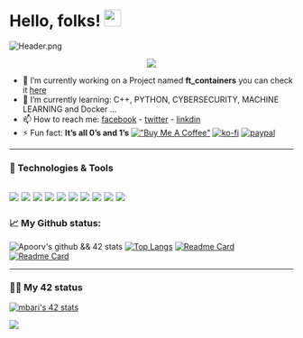 # Hello, folks! <img src="https://github.com/barimehdi77/barimehdi77/blob/main/wave.gif" width="30px">
<!--
[![42 Profile Card](https://github.com/barimehdi77/barimehdi77/blob/main/header.png)](https://github.com/BariMehdi77)
**barimehdi77/barimehdi77** is a ✨ _special_ ✨ repository because its `README.md` (this file) appears on your GitHub profile.

Here are some ideas to get you started:
-->
![Header.png](https://github.com/barimehdi77/barimehdi77/blob/main/header.png)
<p align="center"><img align="center" src="https://komarev.com/ghpvc/?username=barimehdi77&&color=blue&style=flat-square"></p>

- 🔭 I’m currently working on a Project named **ft_containers** you can check it [here](https://github.com/barimehdi77/ft_containers)
- 🌱 I’m currently learning: C++, PYTHON, CYBERSECURITY, MACHINE LEARNING and Docker ...
- 📫 How to reach me: [facebook](https://www.facebook.com/bari.mehdi.77/) - [twitter](https://twitter.com/Barimehdi77) - [linkdin](https://www.linkedin.com/in/Barimehdi77/)
- ⚡ Fun fact: **It’s all 0’s and 1’s**
[!["Buy Me A Coffee"](https://www.buymeacoffee.com/assets/img/custom_images/orange_img.png)](https://www.buymeacoffee.com/barimehdi77)
[![ko-fi](https://ko-fi.com/img/githubbutton_sm.svg)](https://ko-fi.com/K3K45UOA7)
[![paypal](https://www.paypalobjects.com/en_US/i/btn/btn_donateCC_LG.gif)](https://paypal.me/barimehdi77)
---
### 🔧 Technologies & Tools
![](https://img.shields.io/badge/OS-Linux-informational?style=flat&logo=linux&logoColor=white&color=2bbc8a)
![](https://img.shields.io/badge/Editor-VS_Code-informational?style=flat&logo=intellij-idea&logoColor=white&color=2bbc8a)
![](https://img.shields.io/badge/Code-C-informational?style=flat&logo=c&logoColor=white&color=2bbc8a)
![](https://img.shields.io/badge/Code-Python-informational?style=flat&logo=python&logoColor=white&color=2bbc8a)
![](https://img.shields.io/badge/Code-c++-informational?style=flat&logo=C&logoColor=white&color=2bbc8a)
![](https://img.shields.io/badge/Code-Make-informational?style=flat&logo=cmake&logoColor=white&color=2bbc8a)
![](https://img.shields.io/badge/Shell-Bash-informational?style=flat&logo=gnu-bash&logoColor=white&color=2bbc8a)
![](https://img.shields.io/badge/Tools-MySQL-informational?style=flat&logo=mysql&logoColor=white&color=2bbc8a)
![](https://img.shields.io/badge/Tools-Docker-informational?style=flat&logo=docker&logoColor=white&color=2bbc8a)
![](https://img.shields.io/badge/Tools-cybersecurity-informational?style=flat&logo=red-hat-open-shift&logoColor=white&color=2bbc8a)
---
### 📈 My Github status:
![Apoorv's github && 42 stats](https://github-readme-stats.vercel.app/api?username=barimehdi77&show_icons=true&theme=radical)
[![Top Langs](https://github-readme-stats.vercel.app/api/top-langs/?username=barimehdi77&layout=compact&theme=radical)](https://github.com/anuraghazra/github-readme-stats)
[![Readme Card](https://github-readme-stats.vercel.app/api/pin/?username=barimehdi77&repo=42-piscine-exam&theme=radical)](https://github.com/barimehdi77/42-piscine-exam)
[![Readme Card](https://github-readme-stats.vercel.app/api/pin/?username=barimehdi77&repo=Inception&theme=radical)](https://github.com/barimehdi77/inception)


---
### 👨‍💻 My 42 status
<!-- [![42 Profile Card](https://1337-readme.vercel.app/api/profile?dark=true&login=mbari)](https://github.com/BariMehdi77) -->
[![mbari's 42 stats](https://badge42.herokuapp.com/api/stats/mbari?cursus=C%20reloaded)](https://github.com/BariMehdi77)

![](https://hit.yhype.me/github/profile?user_id=54292953)
